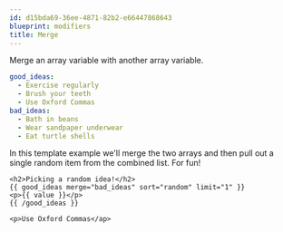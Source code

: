 ```yaml
---
id: d15bda69-36ee-4871-82b2-e66447868643
blueprint: modifiers
title: Merge
---
```


Merge an array variable with another array variable.

```yaml
good_ideas:
  - Exercise regularly
  - Brush your teeth
  - Use Oxford Commas
bad_ideas:
  - Bath in beans
  - Wear sandpaper underwear
  - Eat turtle shells
```

In this template example we'll merge the two arrays and then pull out a single random item from the combined list. For fun!
```
<h2>Picking a random idea!</h2>
{{ good_ideas merge="bad_ideas" sort="random" limit="1" }}
<p>{{ value }}</p>
{{ /good_ideas }}
```

```
<p>Use Oxford Commas</ap>
```
